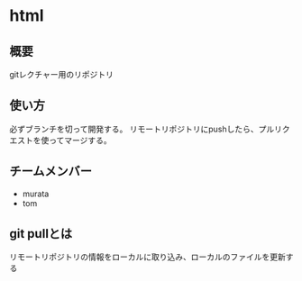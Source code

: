 # html

## 概要
gitレクチャー用のリポジトリ

## 使い方
必ずブランチを切って開発する。
リモートリポジトリにpushしたら、プルリクエストを使ってマージする。

## チームメンバー
* murata
* tom

## git pullとは
リモートリポジトリの情報をローカルに取り込み、ローカルのファイルを更新する